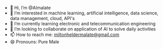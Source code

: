 - 👋 Hi, I’m @AImalate
- 👀 I’m interested in machine learning, artificial intelligence, data science, data management, cloud, API's
- 🌱 I’m currently learning electronic and telecommunication engineering 
- 💞️ I’m looking to collaborate on application of AI to solve daily activities
- 📫 How to reach me: miltonheldermalate@gmail.com
- 😄 Pronouns: Pure Male

<!---
AImalate/AImalate is a ✨ special ✨ repository because its `README.md` (this file) appears on your GitHub profile.
You can click the Preview link to take a look at your changes.
--->
